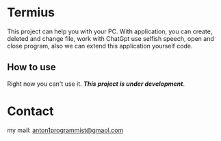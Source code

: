 # Termius

This project can help you with your PC. With application, you can create, 
deleted and change file, work with ChatGpt use selfish speech, open and close
program, also we can extend this application yourself code.

## How to use

Right now you can't use it. **_This project is under development_**.


# Contact

my mail: [anton1programmist@gmaol.com](mailto:anton1programmist@gmaol.com)
